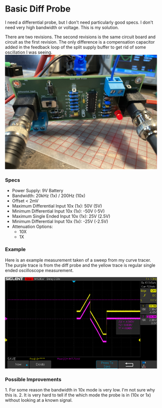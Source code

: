 <h1> 
Basic Diff Probe 
</h1>
I need a differential probe, but I don't need particularly good specs. I don't need very high bandwidth or voltage. This is my solution. 

There are two revisions. The second revisions is the same circuit board and circuit as the first revision. The only difference is a compensation
capacitor added in the feedback loop of the split supply buffer to get rid of some oscillation I was seeing.
![Circuit Picture](./circuit_picture.png)

<h3> Specs </h3>
<ul>
<li> Power Supply: 9V Battery </li>
<li> Bandwidth: 20kHz (1x) / 200Hz (10x) </li>
<li> Offset < 2mV </li>
<li> Maximum Differential Input 10x (1x): 50V (5V) </li>
<li> Minimum Differential Input 10x (1x): -50V (-5V) </li>
<li> Maximum Single Ended Input 10x (1x): 25V (2.5V) </li>
<li> Minimum Differential Input 10x (1x): -25V (-2.5V) </li>
<li> Attenuation Options: 
<ul>
    <li> 10X </li>
    <li> 1X </li>
</ul>
</li>
</ul>
<h3> Example </h3>
Here is an example measurement taken of a sweep from my curve tracer. The purple trace is from the diff probe and the yellow trace is regular single ended oscilloscope measurement.    

![Trace](./curve_tracer_sweep.png)

<h3> Possible Improvements </h3>
1. For some reason the bandwidth in 10x mode is very low. I'm not sure why this is. 
2. It is very hard to tell if the which mode the probe is in (10x or 1x) without looking at a known signal.
</p>
